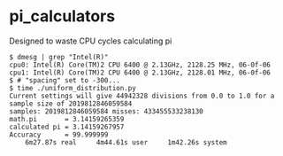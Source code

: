 # pi_calculators
Designed to waste CPU cycles calculating pi

    $ dmesg | grep "Intel(R)"
    cpu0: Intel(R) Core(TM)2 CPU 6400 @ 2.13GHz, 2128.25 MHz, 06-0f-06
    cpu1: Intel(R) Core(TM)2 CPU 6400 @ 2.13GHz, 2128.01 MHz, 06-0f-06
    $ # "spacing" set to -300...
    $ time ./uniform_distribution.py
    Current settings will give 44942328 divisions from 0.0 to 1.0 for a sample size of 2019812846059584
    samples: 2019812846059584 misses: 433455533238130
    math.pi       = 3.14159265359
    calculated pi = 3.14159267957
    Accuracy      = 99.999999
        6m27.87s real     4m44.61s user     1m42.26s system
